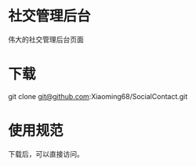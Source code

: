 # 社交管理后台

伟大的社交管理后台页面

# 下载

git clone git@github.com:Xiaoming68/SocialContact.git

# 使用规范

下载后，可以直接访问。
